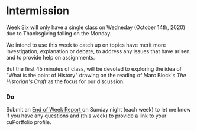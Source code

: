 # Intermission

Week Six will only have a single class on Wedneday \(October 14th, 2020\) due to Thanksgiving falling on the Monday. 

We intend to use this week to catch up on topics have merit more investigation, explanation or debate, to address any issues that have arisen, and to provide help on assignments. 

But the first 45 minutes of class, will be devoted to exploring the idea of "What is the point of History" drawing on the reading of Marc Block's _The Historian's Craft_ as the focus for our discussion. 



### Do

Submit an [End of Week Report ](https://forms.office.com/Pages/ResponsePage.aspx?id=lRjZagbeXki8UfzhJsyFMHYe4bjIkPJLpePMoYTjyCNUQlY3V0pYOVJPQVMzVDJXR05OWjBHT01YQy4u)on Sunday night \(each week\) to let me know if you have any questions and \(this week\) to provide a link to your cuPortfolio profile.

